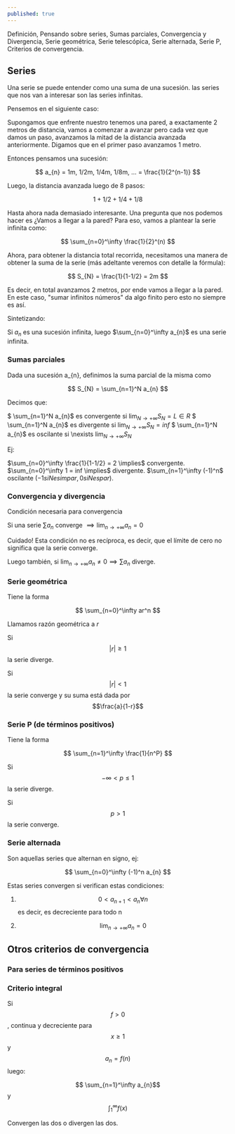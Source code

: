 ```yaml
---
published: true
---
```

Definición, Pensando sobre series, Sumas parciales, Convergencia y Divergencia, Serie geométrica, Serie telescópica, Serie alternada, Serie P, Criterios de convergencia.

## Series

Una serie se puede entender como una suma de una sucesión. las series que nos van a interesar son las series infinitas.

Pensemos en el siguiente caso:

Supongamos que enfrente nuestro tenemos una pared, a exactamente 2 metros de distancia, vamos a comenzar a avanzar pero cada vez que damos un paso, avanzamos la mitad de la distancia avanzada anteriormente. Digamos que en el primer paso avanzamos 1 metro.

Entonces pensamos una sucesión:

$$ a_{n} = 1m, 1/2m, 1/4m, 1/8m, ... = \frac{1}{2^(n-1)} $$

Luego, la distancia avanzada luego de 8 pasos:

$$ 1+1/2+1/4+1/8 $$

Hasta ahora nada demasiado interesante. Una pregunta que nos podemos hacer es ¿Vamos a llegar a la pared? Para eso, vamos a plantear la serie infinita como:

$$ \sum_{n=0}^\infty \frac{1}{2}^(n) $$

Ahora, para obtener la distancia total recorrida, necesitamos una manera de obtener la suma de la serie (más adeltante veremos con detalle la fórmula):

$$ S_{N} =  \frac{1}{1-1/2} = 2m $$

Es decir, en total avanzamos 2 metros, por ende vamos a llegar a la pared.
En este caso, "sumar infinitos números" da algo finito pero esto no siempre es así.

Sintetizando:

Si $a_{n}$ es una sucesión infinita, luego $\sum_{n=0}^\infty a_{n}$ es una serie infinita.

### Sumas parciales

Dada una sucesión a_{n}, definimos la suma parcial de la misma como

$$ S_{N} =  \sum_{n=1}^N a_{n} $$

Decimos que:

$ \sum_{n=1}^N a_{n}$ es convergente si $\lim_{N\to +\infty} S_{N}=L \in R$
$ \sum_{n=1}^N a_{n}$ es divergente si $\lim_{N\to +\infty} S_{N}=inf$
$ \sum_{n=1}^N a_{n}$ es oscilante si \nexists $\lim_{N\to +\infty} S_{N}$

Ej:

$\sum_{n=0}^\infty \frac{1}{1-1/2} = 2 \implies$ convergente.
$\sum_{n=0}^\infty 1 = inf \implies$ divergente.
$\sum_{n=1}^\infty (-1)^n$ oscilante $(-1 si N es impar, 0 si N es par)$.

### Convergencia y divergencia

Condición necesaria para convergencia

Si una serie $\sum a_{n}$ converge $\implies \lim_{n\to +\infty} a_{n}=0$

Cuidado! Esta condición no es recíproca, es decir, que el límite de cero no significa que la serie converge.

Luego también, si $\lim_{n\to +\infty} a_{n} \neq 0 \implies \sum a_{n}$ diverge.

### Serie geométrica

Tiene la forma

$$ \sum_{n=0}^\infty ar^n $$

Llamamos razón geométrica a $r$

Si 
$$|r| \geq 1$$ la serie diverge.

Si 
$$|r| < 1$$ la serie converge y su suma está dada por $$\frac{a}{1-r}$$

### Serie P (de términos positivos)

Tiene la forma

$$ \sum_{n=1}^\infty \frac{1}{n^P} $$

Si
$$-\infty<p\leq 1$$ la serie diverge.

Si
$$ p>1$$ la serie converge.

### Serie alternada

Son aquellas series que alternan en signo, ej:

$$ \sum_{n=0}^\infty (-1)^n a_{n} $$

Estas series convergen si verifican estas condiciones:

1) $$0<a_{n+1}<a_{n} \forall n$$ es decir, es decreciente para todo n

2) $$\lim_{n\to +\infty} a_{n}=0$$

## Otros criterios de convergencia

### Para series de términos positivos

### Criterio integral

Si $$f>0$$, continua y decreciente para $$x \geq 1$$ y $$a_{n}=f(n)$$ luego:

$$ \sum_{n=1}^\infty a_{n}$$ y $$ \int_{1}^\infty f(x) $$

Convergen las dos o divergen las dos.

